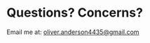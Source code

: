 # Questions? Concerns?

Email me at: [oliver.anderson4435@gmail.com](mailto:oliver.anderson4435@gmail.com)
